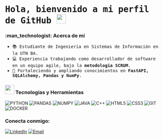 <h1> <samp> Hola, bienvenido a mi perfil de GitHub <img src="https://raw.githubusercontent.com/verma-anushka/verma-anushka/master/gifs/wave.gif" width="30px"></h4></h1>

<h3> :man_technologist: Acerca de mí </h3>

- <samp> 📚 Estudiante de Ingeniería en Sistemas de Información en la UTN BA.
- <samp> 💻 Experiencia trabajando como desarrollador de software en un equipo agile, bajo la <b>metodologia SCRUM</b>.
- <samp> 🌱 Fortaleciendo y ampliando conocimientos en <b>FastAPI, SQLAlchemy, Pandas y NumPy</b>.

<h3><img src="https://media.giphy.com/media/WUlplcMpOCEmTGBtBW/giphy.gif" width="30"> Tecnologias y Herramientas</h3>

![PYTHON](http://img.shields.io/badge/-PYTHON-000000?style=for-the-badge&logo=python)
![PANDAS](https://img.shields.io/badge/Pandas-000000?style=for-the-badge&logo=Pandas&logoColor=FFF)
![NUMPY](https://img.shields.io/badge/NUMPY-000000?style=for-the-badge&logo=Numpy&logoColor=013243)
![JAVA](https://img.shields.io/badge/JAVA-000000?style=for-the-badge&logo=Java)
![C++](https://img.shields.io/badge/C%2B%2B-000000?style=for-the-badge&logo=C%2B%2B&logoColor=%2300599C)
![HTML5](https://img.shields.io/badge/HTML5-000000?style=for-the-badge&logo=HTML5)
![CSS3](https://img.shields.io/badge/CSS3-000000?style=for-the-badge&logo=css3&logoColor=1572B6)
![GIT](https://img.shields.io/badge/-git-000000?style=for-the-badge&logo=Git)
![DOCKER](https://img.shields.io/badge/-docker-000000?style=for-the-badge&logo=Docker)

<h3> Conecta conmigo:</h3>
<p>
  <a href="https://www.linkedin.com/in/josueluque/"> <img alt="LinkedIn" src="https://img.shields.io/badge/LinkedIn-Josu%C3%A9_Luque-3776AB?logo=LinkedIn"></a>
  <a href="mailto:jluqueherbas@gmail.com"><img alt="Email" src="https://img.shields.io/badge/Email-jluqueherbas%40gmail.com-3776AB?logo=gmail&logoColor=D12228"></a>
</p>
